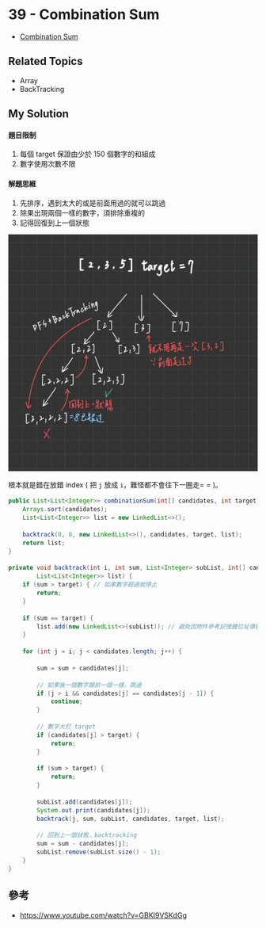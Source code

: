 # 39 - Combination Sum

* [Combination Sum](https://leetcode.com/problems/combination-sum/)

## Related Topics
* Array
* BackTracking

## My Solution
#### 題目限制
1. 每個 target 保證由少於 150 個數字的和組成
2. 數字使用次數不限

#### 解題思維
1. 先排序，遇到太大的或是前面用過的就可以跳過
2. 除果出現兩個一樣的數字，須排除重複的
3. 記得回復到上一個狀態

![](/images/LeetCode/39-1.png)

根本就是錯在放錯 index ( 把 `j` 放成 `i`，難怪都不會往下一圈走= = )。
```java
public List<List<Integer>> combinationSum(int[] candidates, int target) {
    Arrays.sort(candidates);
    List<List<Integer>> list = new LinkedList<>();

    backtrack(0, 0, new LinkedList<>(), candidates, target, list);
    return list;
}

private void backtrack(int i, int sum, List<Integer> subList, int[] candidates, int target,
        List<List<Integer>> list) {
    if (sum > target) { // 如果數字超過就停止
        return;
    }

    if (sum == target) {
        list.add(new LinkedList<>(subList)); // 避免因物件參考記憶體位址導致值被改變
    }

    for (int j = i; j < candidates.length; j++) {

        sum = sum + candidates[j];

        // 如果後一個數字跟前一個一樣，跳過
        if (j > i && candidates[j] == candidates[j - 1]) {
            continue;
        }

        // 數字大於 target
        if (candidates[j] > target) {
            return;
        }

        if (sum > target) {
            return;
        }

        subList.add(candidates[j]);
        System.out.print(candidates[j]);
        backtrack(j, sum, subList, candidates, target, list);

        // 回到上一個狀態，backtracking
        sum = sum - candidates[j];
        subList.remove(subList.size() - 1);
    }
}
```

## 參考
* https://www.youtube.com/watch?v=GBKI9VSKdGg